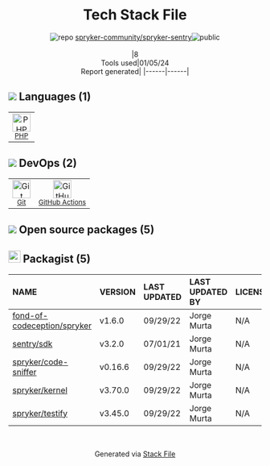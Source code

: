 <!--
&lt;--- Readme.md Snippet without images Start ---&gt;
## Tech Stack
spryker-community/spryker-sentry is built on the following main stack:

- [PHP](http://www.php.net/) – Languages
- [GitHub Actions](https://github.com/features/actions) – Continuous Integration

Full tech stack [here](/techstack.md)

&lt;--- Readme.md Snippet without images End ---&gt;

&lt;--- Readme.md Snippet with images Start ---&gt;
## Tech Stack
spryker-community/spryker-sentry is built on the following main stack:

- <img width='25' height='25' src='https://img.stackshare.io/service/991/hwUcGZ41_400x400.jpg' alt='PHP'/> [PHP](http://www.php.net/) – Languages
- <img width='25' height='25' src='https://img.stackshare.io/service/11563/actions.png' alt='GitHub Actions'/> [GitHub Actions](https://github.com/features/actions) – Continuous Integration

Full tech stack [here](/techstack.md)

&lt;--- Readme.md Snippet with images End ---&gt;
-->
<div align="center">

# Tech Stack File
![](https://img.stackshare.io/repo.svg "repo") [spryker-community/spryker-sentry](https://github.com/spryker-community/spryker-sentry)![](https://img.stackshare.io/public_badge.svg "public")
<br/><br/>
|8<br/>Tools used|01/05/24 <br/>Report generated|
|------|------|
</div>

## <img src='https://img.stackshare.io/languages.svg'/> Languages (1)
<table><tr>
  <td align='center'>
  <img width='36' height='36' src='https://img.stackshare.io/service/991/hwUcGZ41_400x400.jpg' alt='PHP'>
  <br>
  <sub><a href="http://www.php.net/">PHP</a></sub>
  <br>
  <sub></sub>
</td>

</tr>
</table>

## <img src='https://img.stackshare.io/devops.svg'/> DevOps (2)
<table><tr>
  <td align='center'>
  <img width='36' height='36' src='https://img.stackshare.io/service/1046/git.png' alt='Git'>
  <br>
  <sub><a href="http://git-scm.com/">Git</a></sub>
  <br>
  <sub></sub>
</td>

<td align='center'>
  <img width='36' height='36' src='https://img.stackshare.io/service/11563/actions.png' alt='GitHub Actions'>
  <br>
  <sub><a href="https://github.com/features/actions">GitHub Actions</a></sub>
  <br>
  <sub></sub>
</td>

</tr>
</table>


## <img src='https://img.stackshare.io/group.svg' /> Open source packages (5)</h2>

## <img width='24' height='24' src='https://img.stackshare.io/package_manager/1778/default_90cb8b66e85ae5b95928b10bb076ab6a27c7e151.png'/> Packagist (5)

|NAME|VERSION|LAST UPDATED|LAST UPDATED BY|LICENSE|VULNERABILITIES|
|:------|:------|:------|:------|:------|:------|
|[fond-of-codeception/spryker](https://packagist.org/fond-of-codeception/spryker)|v1.6.0|09/29/22|Jorge Murta |N/A|N/A|
|[sentry/sdk](https://packagist.org/sentry/sdk)|v3.2.0|07/01/21|Jorge Murta |N/A|N/A|
|[spryker/code-sniffer](https://packagist.org/spryker/code-sniffer)|v0.16.6|09/29/22|Jorge Murta |N/A|N/A|
|[spryker/kernel](https://packagist.org/spryker/kernel)|v3.70.0|09/29/22|Jorge Murta |N/A|N/A|
|[spryker/testify](https://packagist.org/spryker/testify)|v3.45.0|09/29/22|Jorge Murta |N/A|N/A|

<br/>
<div align='center'>

Generated via [Stack File](https://github.com/marketplace/stack-file)
